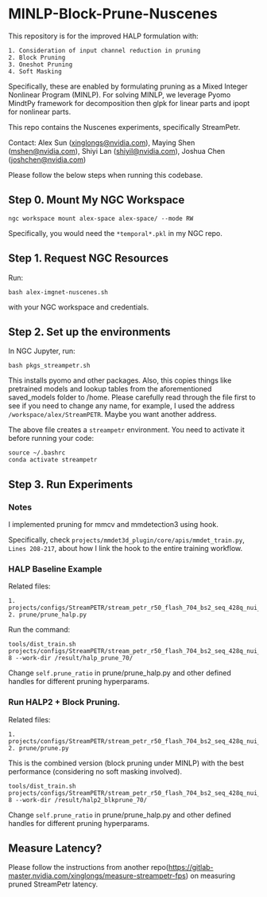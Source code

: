 # MINLP-Block-Prune-Nuscenes

This repository is for the improved HALP formulation with:

    1. Consideration of input channel reduction in pruning
    2. Block Pruning
    3. Oneshot Pruning
    4. Soft Masking

Specifically, these are enabled by formulating pruning as a Mixed Integer Nonlinear Program (MINLP). For solving MINLP, we leverage Pyomo MindtPy framework for decomposition then glpk for linear parts and ipopt for nonlinear parts.

This repo contains the Nuscenes experiments, specifically StreamPetr. 

Contact: Alex Sun (xinglongs@nvidia.com), Maying Shen (mshen@nvidia.com), Shiyi Lan (shiyil@nvidia.com), Joshua Chen (joshchen@nvidia.com)

Please follow the below steps when running this codebase.


## Step 0. Mount My NGC Workspace
```
ngc workspace mount alex-space alex-space/ --mode RW
```

Specifically, you would need the ```*temporal*.pkl``` in my NGC repo.

## Step 1. Request NGC Resources

Run:
```
bash alex-imgnet-nuscenes.sh
```
with your NGC workspace and credentials.

## Step 2. Set up the environments
In NGC Jupyter, run:
```
bash pkgs_streampetr.sh
```
This installs pyomo and other packages. Also, this copies things like pretrained models and lookup tables from the aforementioned saved_models folder to /home.
Please carefully read through the file first to see if you need to change any name, for example, I used the address ```/workspace/alex/StreamPETR```. Maybe you want another address.

The above file creates a ```streampetr``` environment. You need to activate it before running your code:
```
source ~/.bashrc
conda activate streampetr
```

## Step 3. Run Experiments

### Notes
I implemented pruning for mmcv and mmdetection3 using hook.

Specifically, check ```projects/mmdet3d_plugin/core/apis/mmdet_train.py```, ```Lines 208-217```, about how I link the hook to the entire training workflow.

### HALP Baseline Example
Related files: 

    1. projects/configs/StreamPETR/stream_petr_r50_flash_704_bs2_seq_428q_nui_60e_prune_halp.py 
    2. prune/prune_halp.py

Run the command:
```
tools/dist_train.sh projects/configs/StreamPETR/stream_petr_r50_flash_704_bs2_seq_428q_nui_60e_prune_halp.py 8 --work-dir /result/halp_prune_70/
```
Change ```self.prune_ratio``` in prune/prune_halp.py and other defined handles for different pruning hyperparams.

### Run HALP2 + Block Pruning.
Related files: 

    1. projects/configs/StreamPETR/stream_petr_r50_flash_704_bs2_seq_428q_nui_60e_prune.py 
    2. prune/prune.py

This is the combined version (block pruning under MINLP) with the best performance (considering no soft masking involved). 

```
tools/dist_train.sh projects/configs/StreamPETR/stream_petr_r50_flash_704_bs2_seq_428q_nui_60e_prune.py 8 --work-dir /result/halp2_blkprune_70/
```
Change ```self.prune_ratio``` in prune/prune_halp.py and other defined handles for different pruning hyperparams.

## Measure Latency?
Please follow the instructions from another repo(https://gitlab-master.nvidia.com/xinglongs/measure-streampetr-fps) on measuring pruned StreamPetr latency.